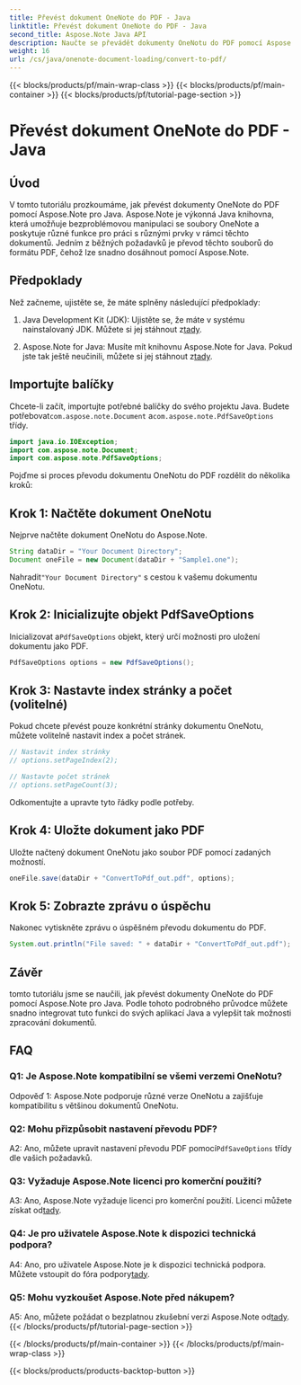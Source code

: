 ```yaml
---
title: Převést dokument OneNote do PDF - Java
linktitle: Převést dokument OneNote do PDF - Java
second_title: Aspose.Note Java API
description: Naučte se převádět dokumenty OneNotu do PDF pomocí Aspose.Note pro Java. Vylepšete své možnosti zpracování dokumentů pomocí tohoto podrobného průvodce.
weight: 16
url: /cs/java/onenote-document-loading/convert-to-pdf/
---
```


{{< blocks/products/pf/main-wrap-class >}}
{{< blocks/products/pf/main-container >}}
{{< blocks/products/pf/tutorial-page-section >}}

# Převést dokument OneNote do PDF - Java

## Úvod

V tomto tutoriálu prozkoumáme, jak převést dokumenty OneNote do PDF pomocí Aspose.Note pro Java. Aspose.Note je výkonná Java knihovna, která umožňuje bezproblémovou manipulaci se soubory OneNote a poskytuje různé funkce pro práci s různými prvky v rámci těchto dokumentů. Jedním z běžných požadavků je převod těchto souborů do formátu PDF, čehož lze snadno dosáhnout pomocí Aspose.Note.

## Předpoklady

Než začneme, ujistěte se, že máte splněny následující předpoklady:

1.  Java Development Kit (JDK): Ujistěte se, že máte v systému nainstalovaný JDK. Můžete si jej stáhnout z[tady](https://www.oracle.com/java/technologies/javase-jdk15-downloads.html).

2.  Aspose.Note for Java: Musíte mít knihovnu Aspose.Note for Java. Pokud jste tak ještě neučinili, můžete si jej stáhnout z[tady](https://releases.aspose.com/note/java/).

## Importujte balíčky

Chcete-li začít, importujte potřebné balíčky do svého projektu Java. Budete potřebovat`com.aspose.note.Document` a`com.aspose.note.PdfSaveOptions` třídy.

```java
import java.io.IOException;
import com.aspose.note.Document;
import com.aspose.note.PdfSaveOptions;
```

Pojďme si proces převodu dokumentu OneNotu do PDF rozdělit do několika kroků:

## Krok 1: Načtěte dokument OneNotu

Nejprve načtěte dokument OneNotu do Aspose.Note.

```java
String dataDir = "Your Document Directory";
Document oneFile = new Document(dataDir + "Sample1.one");
```

 Nahradit`"Your Document Directory"` s cestou k vašemu dokumentu OneNotu.

## Krok 2: Inicializujte objekt PdfSaveOptions

 Inicializovat a`PdfSaveOptions` objekt, který určí možnosti pro uložení dokumentu jako PDF.

```java
PdfSaveOptions options = new PdfSaveOptions();
```

## Krok 3: Nastavte index stránky a počet (volitelné)

Pokud chcete převést pouze konkrétní stránky dokumentu OneNotu, můžete volitelně nastavit index a počet stránek.

```java
// Nastavit index stránky
// options.setPageIndex(2);

// Nastavte počet stránek
// options.setPageCount(3);
```

Odkomentujte a upravte tyto řádky podle potřeby.

## Krok 4: Uložte dokument jako PDF

Uložte načtený dokument OneNotu jako soubor PDF pomocí zadaných možností.

```java
oneFile.save(dataDir + "ConvertToPdf_out.pdf", options);
```

## Krok 5: Zobrazte zprávu o úspěchu

Nakonec vytiskněte zprávu o úspěšném převodu dokumentu do PDF.

```java
System.out.println("File saved: " + dataDir + "ConvertToPdf_out.pdf");
```

## Závěr

tomto tutoriálu jsme se naučili, jak převést dokumenty OneNote do PDF pomocí Aspose.Note pro Java. Podle tohoto podrobného průvodce můžete snadno integrovat tuto funkci do svých aplikací Java a vylepšit tak možnosti zpracování dokumentů.

## FAQ

### Q1: Je Aspose.Note kompatibilní se všemi verzemi OneNotu?

Odpověď 1: Aspose.Note podporuje různé verze OneNotu a zajišťuje kompatibilitu s většinou dokumentů OneNotu.

### Q2: Mohu přizpůsobit nastavení převodu PDF?

 A2: Ano, můžete upravit nastavení převodu PDF pomocí`PdfSaveOptions` třídy dle vašich požadavků.

### Q3: Vyžaduje Aspose.Note licenci pro komerční použití?

 A3: Ano, Aspose.Note vyžaduje licenci pro komerční použití. Licenci můžete získat od[tady](https://purchase.aspose.com/buy).

### Q4: Je pro uživatele Aspose.Note k dispozici technická podpora?

 A4: Ano, pro uživatele Aspose.Note je k dispozici technická podpora. Můžete vstoupit do fóra podpory[tady](https://forum.aspose.com/c/note/28).

### Q5: Mohu vyzkoušet Aspose.Note před nákupem?

A5: Ano, můžete požádat o bezplatnou zkušební verzi Aspose.Note od[tady](https://releases.aspose.com/).
{{< /blocks/products/pf/tutorial-page-section >}}

{{< /blocks/products/pf/main-container >}}
{{< /blocks/products/pf/main-wrap-class >}}

{{< blocks/products/products-backtop-button >}}
